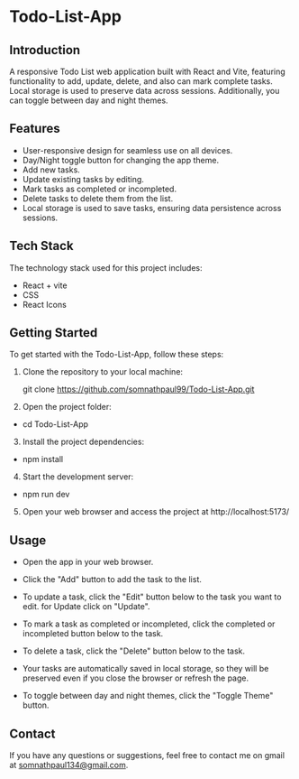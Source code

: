 # Todo-List-App

## Introduction

A responsive Todo List web application built with React and Vite, featuring functionality to add, update, delete, and also can mark complete tasks. Local storage is used to preserve data across sessions. Additionally, you can toggle between day and night themes.

## Features

- User-responsive design for seamless use on all devices.
- Day/Night toggle button for changing the app theme.
- Add new tasks.
- Update existing tasks by editing.
- Mark tasks as completed or incompleted.
- Delete tasks to delete them from the list.
- Local storage is used to save tasks, ensuring data persistence across sessions.

## Tech Stack

The technology stack used for this project includes:

- React + vite
- CSS
- React Icons

## Getting Started

To get started with the Todo-List-App, follow these steps:

1. Clone the repository to your local machine:

   git clone https://github.com/somnathpaul99/Todo-List-App.git

2. Open the project folder:

- cd Todo-List-App

3. Install the project dependencies:

- npm install

4. Start the development server:

- npm run dev

5. Open your web browser and access the project at http://localhost:5173/

## Usage

- Open the app in your web browser.

- Click the "Add" button to add the task to the list.

- To update a task, click the "Edit" button below to the task you want to edit. for Update click on "Update".

- To mark a task as completed or incompleted, click the completed or incompleted button below to the task.

- To delete a task, click the "Delete" button below to the task.

- Your tasks are automatically saved in local storage, so they will be preserved even if you close the browser or refresh the page.

- To toggle between day and night themes, click the "Toggle Theme" button.

## Contact

If you have any questions or suggestions, feel free to contact me on gmail at somnathpaul134@gmail.com.
